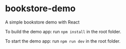 # bookstore-demo
A simple bookstore demo with React

To build the demo app:
run `npm install` in the root folder.

To start the demo app:
run `npm run dev` in the root folder.
